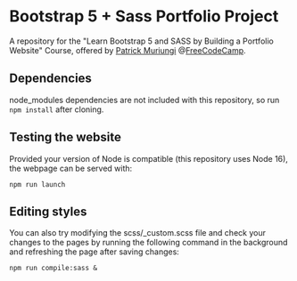 # Bootstrap 5 + Sass Portfolio Project

A repository for the "Learn Bootstrap 5 and SASS by Building a Portfolio Website" Course, offered by [Patrick Muriungi](https://www.youtube.com/channel/UCEtlYWZil1WbX2LoqF2qocQ) @[FreeCodeCamp](https://www.freecodecamp.org).

## Dependencies

node_modules dependencies are not included with this repository, so run `npm install` after cloning.

## Testing the website

Provided your version of Node is compatible (this repository uses Node 16), the webpage can be served with:
```
npm run launch
```

## Editing styles

You can also try modifying the scss/_custom.scss file and check your changes to the pages by running the following command in the background and refreshing the page after saving changes:
```
npm run compile:sass &
```
